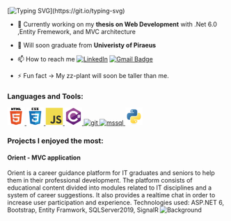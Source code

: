 [![Typing SVG](https://readme-typing-svg.demolab.com?font=Fira+Code&pause=1000&width=435&lines=Hi+I+am+Nikoleta+and+this+is+my+GitHub.)](https://git.io/typing-svg)


- 🔭 Currently working on my **thesis on Web Development**
 with .Net 6.0 ,Entity Fremework, and MVC architecture

- 🌱 Will soon graduate from **Univeristy of Piraeus**

- 📫 How to reach me <a href="www.linkedin.com/in/nikoleta-vlachou-sakellariou-computer-science-web-development-frontend-backend-fullstack" target="_blank"><img src="https://img.shields.io/badge/LinkedIn-%230077B5.svg?&style=flat-square&logo=linkedin&logoColor=white" alt="LinkedIn"></a>
[![Gmail Badge](https://img.shields.io/badge/-nikoletaxvs@gmail.com-c14438?style=flat-square&logo=Gmail&logoColor=white&link=mailto:nikoletaxvs@gmail.com)](mailto:nikoletaxvs@gmail.com)

- ⚡ Fun fact -> My zz-plant will soon be taller than me.
  


</div>

<h3 align="left">Languages and Tools:</h3>
<p align="left"></a> 
 <a href="https://www.w3.org/html/" target="_blank" rel="noreferrer"> <img src="https://raw.githubusercontent.com/devicons/devicon/master/icons/html5/html5-original-wordmark.svg" alt="html5" width="40" height="40"/> </a>
<a href="https://www.w3schools.com/css/" target="_blank" rel="noreferrer"> <img src="https://raw.githubusercontent.com/devicons/devicon/master/icons/css3/css3-original-wordmark.svg" alt="css3" width="40" height="40"/>
  </a> <a href="https://developer.mozilla.org/en-US/docs/Web/JavaScript" target="_blank" rel="noreferrer"> <img src="https://raw.githubusercontent.com/devicons/devicon/master/icons/javascript/javascript-original.svg" alt="javascript" width="40" height="40"/> </a>
<a href="https://www.w3schools.com/cs/" target="_blank" rel="noreferrer"> 
  <img src="https://raw.githubusercontent.com/devicons/devicon/master/icons/csharp/csharp-original.svg" alt="csharp" width="40" height="40"/> </a> 
<a href="https://git-scm.com/" target="_blank" rel="noreferrer"> <img src="https://www.vectorlogo.zone/logos/git-scm/git-scm-icon.svg" alt="git" width="40" height="40"/> </a>
  <a href="https://www.microsoft.com/en-us/sql-server" target="_blank" rel="noreferrer"> <img src="https://www.svgrepo.com/show/303229/microsoft-sql-server-logo.svg" alt="mssql" width="40" height="40"/> </a>
 <a href="https://www.python.org" target="_blank" rel="noreferrer"> <img src="https://raw.githubusercontent.com/devicons/devicon/master/icons/python/python-original.svg" alt="python" width="40" height="40"/> </a> </p>


<h3 align="left">Projects I enjoyed the most:</h3>
<h4>Orient - MVC application</h4>
Orient is a career guidance platform for IT graduates and seniors to help them in their professional development. The platform consists of educational content divided into modules related to IT disciplines and a system of career suggestions. It also provides a realtime chat in order to increase user participation and experience.
Technologies used: ASP.NET 6, Bootstrap, Entity Framwork, SQLServer2019, SignalR
<img src="https://i.ibb.co/5sKMvdW/Screenshot-2023-08-15-021135.png" alt="Background" border="0">




